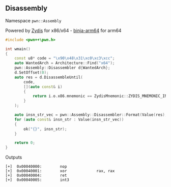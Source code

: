 
## Disassembly

Namespace `pwn::Assembly`


Powered by [Zydis](https://github.com/zyantific/zydis) for x86/x64 - [binja-arm64](https://github.com/Vector35/arch-arm64) for arm64

```cpp
#include <pwn++\pwn.h>

int wmain()
{
    const u8* code = "\x90\x48\x31\xc0\xc3\xcc";
    auto WantedArch = Architecture::Find("x64");
    pwn::Assembly::Disassembler d{WantedArch};
    d.SetOffset(0);
    auto res = d.DisassembleUntil(
        code,
        [](auto const& i)
        {
            return i.o.x86.mnemonic == ZydisMnemonic::ZYDIS_MNEMONIC_INT3;
        }
    );

    auto insn_str_vec = pwn::Assembly::Disassembler::Format(Value(res), 0x00040000);
    for (auto const& insn_str : Value(insn_str_vec))
    {
        ok("{}", insn_str);
    }

    return 0;
}
```

Outputs
```
[+]  0x00040000:        nop
[+]  0x00040001:        xor             rax, rax
[+]  0x00040004:        ret
[+]  0x00040005:        int3
```
